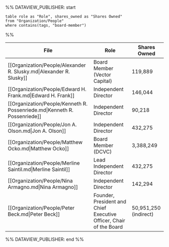 %% DATAVIEW_PUBLISHER: start
```
table role as "Role", shares_owned as "Shares Owned"
from "Organization/People"
where contains(tags, "board-member")

```

%%

| File                                                                      | Role                                                               | Shares Owned          |
| ------------------------------------------------------------------------- | ------------------------------------------------------------------ | --------------------- |
| [[Organization/People/Alexander R. Slusky.md\|Alexander R. Slusky]]       | Board Member (Vector Capital)                                      | 119,889               |
| [[Organization/People/Edward H. Frank.md\|Edward H. Frank]]               | Independent Director                                               | 146,044               |
| [[Organization/People/Kenneth R. Possenriede.md\|Kenneth R. Possenriede]] | Independent Director                                               | 90,218                |
| [[Organization/People/Jon A. Olson.md\|Jon A. Olson]]                     | Independent Director                                               | 432,275               |
| [[Organization/People/Matthew Ocko.md\|Matthew Ocko]]                     | Board Member (DCVC)                                                | 3,388,249             |
| [[Organization/People/Merline Saintil.md\|Merline Saintil]]               | Lead Independent Director                                          | 432,275               |
| [[Organization/People/Nina Armagno.md\|Nina Armagno]]                     | Independent Director                                               | 142,294               |
| [[Organization/People/Peter Beck.md\|Peter Beck]]                         | Founder, President and Chief Executive Officer, Chair of the Board | 50,951,250 (indirect) |

%% DATAVIEW_PUBLISHER: end %%